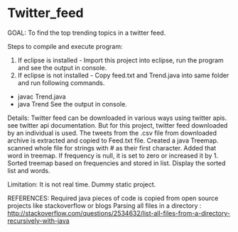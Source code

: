 Twitter_feed
============
GOAL: To find the top trending topics in a twitter feed.

Steps to compile and execute program:
 1. If eclipse is installed -
 Import this project into eclipse, run the program and see the output in console.
 2. If eclipse is not installed -
 Copy feed.txt and Trend.java into same folder and run following commands.
  - javac Trend.java
  - java Trend
  See the output in console.

Details:
  Twitter feed can be downloaded in various ways using twitter apis. see twitter api documentation.
  But for this project, twitter feed downloaded by an individual is used.
  The tweets from the .csv file from downloaded archive is extracted and copied to Feed.txt file.
  Created a java  Treemap.
  scanned whole file for strings with # as their first character.
  Added that word in treemap. If frequency is null, it is set to zero or increased it by 1.
  Sorted treemap based on frequencies and stored in list.
  Display the sorted list and words.
  
Limitation:
 It is not real time. Dummy static project.  
  
REFERENCES:
  Required java pieces of code is copied from open source projects like stackoverflow or blogs
  Parsing all files in a directory : http://stackoverflow.com/questions/2534632/list-all-files-from-a-directory-recursively-with-java
